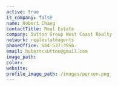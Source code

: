 ```yaml
---
active: true
is_company: false
name: Hubert Chang
contactTitle: Real Estate
company: Sutton Group West Coast Realty
network: realestateagents
phoneOffice: 604-537-3956
email: hubertcsutton@gmail.com
image_path:
color:
website:
profile_image_path: /images/person.png
---
```



